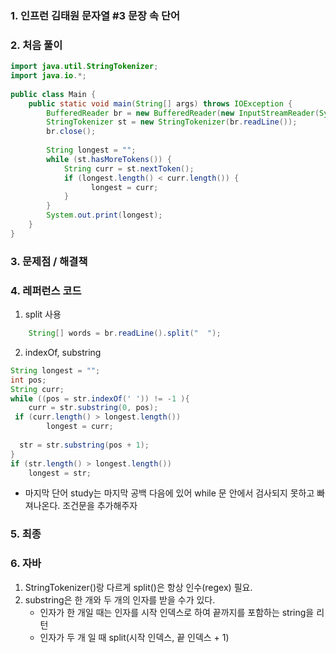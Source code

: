 ### 1. 인프런 김태원 문자열 #3 문장 속 단어

### 2. 처음 풀이

``` java
import java.util.StringTokenizer;  
import java.io.*;  
  
public class Main {  
    public static void main(String[] args) throws IOException {  
        BufferedReader br = new BufferedReader(new InputStreamReader(System.in));  
		StringTokenizer st = new StringTokenizer(br.readLine());  
		br.close();  
  
		String longest = "";  
		while (st.hasMoreTokens()) {  
            String curr = st.nextToken();  
			if (longest.length() < curr.length()) {  
	              longest = curr;  
			}  
        }  
        System.out.print(longest);  
	}  
}
```

### 3. 문제점 / 해결책

### 4. 레퍼런스 코드
1.  split 사용
``` java
	String[] words = br.readLine().split("  ");
```
2. indexOf, substring
``` java
String longest = "";  
int pos;  
String curr;  
while ((pos = str.indexOf(' ')) != -1 ){  
    curr = str.substring(0, pos);  
 if (curr.length() > longest.length())  
        longest = curr;  
  
  str = str.substring(pos + 1);  
}  
if (str.length() > longest.length())  
    longest = str;
```
* 마지막 단어 study는 마지막 공백 다음에 있어 while 문 안에서 검사되지 못하고 빠져나온다. 조건문을 추가해주자

### 5. 최종

### 6. 자바
1. StringTokenizer()랑 다르게 split()은 항상 인수(regex) 필요.
2. substring은  한 개와 두 개의 인자를 받을 수가 있다.
	* 인자가 한 개일 때는 인자를 시작 인덱스로 하여 끝까지를 포함하는 string을 리턴
	* 인자가 두 개 일 때 split(시작 인덱스, 끝 인덱스 + 1)
<!--stackedit_data:
eyJoaXN0b3J5IjpbLTU4ODU3NjI0NywzNjk0MzczMDMsMjc0Mj
Q0NzU4LC0zOTAxOTQ3MF19
-->